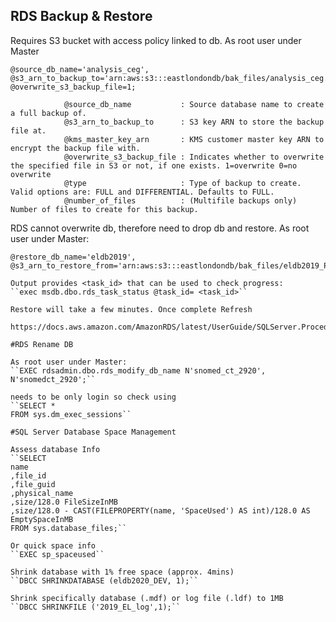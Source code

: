 ## RDS Backup & Restore

Requires S3 bucket with access policy linked to db.  As root user under Master
```exec msdb.dbo.rds_backup_database
@source_db_name='analysis_ceg',
@s3_arn_to_backup_to='arn:aws:s3:::eastlondondb/bak_files/analysis_ceg.bak',
@overwrite_s3_backup_file=1;
```
                @source_db_name           : Source database name to create a full backup of.
                @s3_arn_to_backup_to      : S3 key ARN to store the backup file at.
                @kms_master_key_arn       : KMS customer master key ARN to encrypt the backup file with.
                @overwrite_s3_backup_file : Indicates whether to overwrite the specified file in S3 or not, if one exists. 1=overwrite 0=no overwrite
                @type                     : Type of backup to create. Valid options are: FULL and DIFFERENTIAL. Defaults to FULL.
                @number_of_files          : (Multifile backups only) Number of files to create for this backup.

RDS cannot overwrite db, therefore need to drop db and restore. As root user under Master:
```exec msdb.dbo.rds_restore_database
@restore_db_name='eldb2019',
@s3_arn_to_restore_from='arn:aws:s3:::eastlondondb/bak_files/eldb2019_PREP.bak'```

Output provides <task_id> that can be used to check progress:
``exec msdb.dbo.rds_task_status @task_id= <task_id>``
 
Restore will take a few minutes. Once complete Refresh

https://docs.aws.amazon.com/AmazonRDS/latest/UserGuide/SQLServer.Procedural.Importing.html

#RDS Rename DB

As root user under Master:
``EXEC rdsadmin.dbo.rds_modify_db_name N'snomed_ct_2920', N'snomedct_2920';``

needs to be only login so check using
``SELECT *
FROM sys.dm_exec_sessions``

#SQL Server Database Space Management

Assess database Info
``SELECT
name
,file_id
,file_guid
,physical_name
,size/128.0 FileSizeInMB
,size/128.0 - CAST(FILEPROPERTY(name, 'SpaceUsed') AS int)/128.0 AS EmptySpaceInMB
FROM sys.database_files;``

Or quick space info
``EXEC sp_spaceused``

Shrink database with 1% free space (approx. 4mins)
``DBCC SHRINKDATABASE (eldb2020_DEV, 1);``

Shrink specifically database (.mdf) or log file (.ldf) to 1MB
``DBCC SHRINKFILE ('2019_EL_log',1);``

